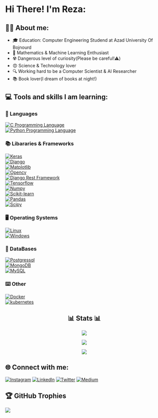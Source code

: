 # Hi There! I'm Reza:

## 👨‍💻 About me:
- 🎓 Education:  Computer Engineering Studend at Azad University Of Bojnourd
- 🧠 Mathematics & Machine Learning Enthusiast
- ☢️ Dangerous level of curiosity(Please be careful!⚠️)
- 😍 Science & Technology lover
- 🔍 Working hard to be a Computer Scientist & AI Researcher
- 📚 Book lover(I dream of books at night!)

## 💻 Tools and skills I am learning:
### 📜 Languages
<a href="https://en.wikipedia.org/wiki/C_(programming_language)"> 
<img src="https://img.shields.io/badge/c-%2300599C.svg?style=for-the-badge&logo=c&logoColor=white" alt="C Programming Language"/> 
</a><br>
<a href="https://www.python.org/">
<img src="https://img.shields.io/badge/python-3670A0?style=for-the-badge&logo=python&logoColor=ffdd54" alt="Python Programming Language"/>
</a>

### 📚 Libararies & Frameworks
<a href="https://keras.io/">
<img src="https://img.shields.io/badge/Keras-%23D00000.svg?style=for-the-badge&logo=Keras&logoColor=white" alt="Keras"/> 
</a><br>
<a href="https://www.djangoproject.com/">
<img src="https://img.shields.io/badge/django-%23092E20.svg?style=for-the-badge&logo=django&logoColor=white" alt="Django"/>
</a><br>
<a href="https://matplotlib.org/">
<img src="https://img.shields.io/badge/Matplotlib-%23ffffff.svg?style=for-the-badge&logo=Matplotlib&logoColor=black" alt="Matplotlib"/> 
</a><br>
<a href="https://opencv.org/">
<img src="https://img.shields.io/badge/opencv-%23white.svg?style=for-the-badge&logo=opencv&logoColor=white" alt="Opencv"/>
</a><br>
<a href="https://www.django-rest-framework.org/">
<img src="https://img.shields.io/badge/DJANGO-REST-ff1709?style=for-the-badge&logo=django&logoColor=white&color=ff1709&labelColor=gray" alt="Django Rest Framework"/>
</a><br>
<a href="https://www.tensorflow.org/">
<img src="https://img.shields.io/badge/TensorFlow-%23FF6F00.svg?style=for-the-badge&logo=TensorFlow&logoColor=white" alt="Tensorflow"/>
</a><br>
<a href="https://numpy.org/">
<img src="https://img.shields.io/badge/numpy-%23013243.svg?style=for-the-badge&logo=numpy&logoColor=white" alt="Numpy"/>
</a><br>
<a href="https://scikit-learn.org/stable/"> 
<img src="https://img.shields.io/badge/scikit--learn-%23F7931E.svg?style=for-the-badge&logo=scikit-learn&logoColor=white" alt="Scikit-learn"/> 
</a><br>
<a href="https://pandas.pydata.org/"> 
<img src="https://img.shields.io/badge/pandas-%23150458.svg?style=for-the-badge&logo=pandas&logoColor=white" alt="Pandas"/> 
</a><br>
<a href="https://scipy.org/"> 
<img src="https://img.shields.io/badge/SciPy-%230C55A5.svg?style=for-the-badge&logo=scipy&logoColor=%white" alt="Scipy"/>  
</a>

### 🖥️ Operating Systems
<a href="https://www.linux.org/">
<img src="https://img.shields.io/badge/Linux-FCC624?style=for-the-badge&logo=linux&logoColor=black" alt="Linux"/>
</a><br>
<a href="https://www.microsoft.com/en-us/windows">
<img src="https://img.shields.io/badge/Windows-0078D6?style=for-the-badge&logo=windows&logoColor=white" alt="Windows"/>
</a>

### 💾 DataBases
<a href="https://www.postgresql.org/docs/">
<img src="https://img.shields.io/badge/postgres-%23316192.svg?style=for-the-badge&logo=postgresql&logoColor=white" alt="Postgressql">
</a><br>
<a href="https://www.mongodb.com/cloud/atlas/lp/try4?utm_source=google&utm_campaign=search_gs_pl_evergreen_atlas_core_prosp-brand_gic-null_amers-us_ps-all_desktop_eng_lead&utm_term=mongodb&utm_medium=cpc_paid_search&utm_ad=e&utm_ad_campaign_id=12212624338&adgroup=115749704103&cq_cmp=12212624338&gad_source=1&gclid=CjwKCAiA9ourBhAVEiwA3L5RFnjkCpBPxkHYxxfpXDUYwyd4nmxOpbFUOOYl3s1aLBoVexvG9CDpjRoCkJUQAvD_BwE">
<img src="https://img.shields.io/badge/MongoDB-%234ea94b.svg?style=for-the-badge&logo=mongodb&logoColor=white" alt="MongoDB">
</a><br>
<a href="https://www.mysql.com/">
<img src="https://img.shields.io/badge/mysql-%2300000f.svg?style=for-the-badge&logo=mysql&logoColor=white" alt="MySQL">
</a>

### ⌨️ Other
<a href="https://www.docker.com/pricing/?utm_source=google&utm_medium=cpc&utm_campaign=search_na_brand&utm_term=docker_exact&gad_source=1&gclid=CjwKCAiA9ourBhAVEiwA3L5RFldbxS2G9_Nx2dV1s5uhlccK6xyx7Dhm9MIQDOcN1kc7mMvvKQNhXxoC59YQAvD_BwE">
<img src="https://img.shields.io/badge/docker-%230db7ed.svg?style=for-the-badge&logo=docker&logoColor=white" alt="Docker"> 
</a><br>
<a href="https://kubernetes.io/">
<img src="https://img.shields.io/badge/kubernetes-%23326ce5.svg?style=for-the-badge&logo=kubernetes&logoColor=white" alt="kubernetes">
</a>

<h2 align="center">📊 Stats 📊</h2>
<p align="center">
<img src="https://github-readme-stats.vercel.app/api?username=RezaGhasemzadeh&theme=radical&hide_border=false&include_all_commits=false&count_private=false" /><br/>
</p>
<p align="center">
  <img src="https://github-readme-streak-stats.herokuapp.com/?user=RezaGhasemzadeh&theme=radical&hide_border=false" /><br/>
</p>
<p align="center">
<img src="https://github-readme-stats.vercel.app/api/top-langs/?username=RezaGhasemzadeh&theme=radical&hide_border=false&include_all_commits=false&count_private=false&layout=compact" />
</p>

## 🌐 Connect with me:
[![Instagram](https://img.shields.io/badge/Instagram-%23E4405F.svg?logo=Instagram&logoColor=white)](https://instagram.com/reza.gh82302) [![LinkedIn](https://img.shields.io/badge/LinkedIn-%230077B5.svg?logo=linkedin&logoColor=white)](https://linkedin.com/in/RezaGhasemzadeh) [![Twitter](https://img.shields.io/badge/Twitter-%231DA1F2.svg?logo=Twitter&logoColor=white)](https://twitter.com/Reza.Gh8230) [![Medium](https://img.shields.io/badge/Medium-12100E?logo=medium&logoColor=white)](https://medium.com/@RezaGhasemzadeh)

## 🏆 GitHub Trophies
![](https://github-profile-trophy.vercel.app/?username=RezaGhasemzadeh&theme=onedark&no-frame=false&no-bg=true&margin-w=4)

